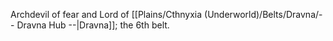 Archdevil of fear and Lord of [[Plains/Cthnyxia (Underworld)/Belts/Dravna/-- Dravna Hub --|Dravna]]; the 6th belt.